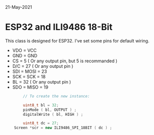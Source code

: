 21-May-2021

# ESP32 and ILI9486 18-Bit

This class is designed for ESP32.
I've set some pins for default wiring.

- VDO = VCC
- GND = GND
- CS = 5 ( Or any output pin, but 5 is recommanded )
- D/C = 27 ( Or any output pin )
- SDI = MOSI = 23
- SCK = SCK = 18
- BL = 32 ( Or any output pin )
- SDO = MISO = 19

```cpp
		// To create the new instance:

		uint8_t bl = 32;
		pinMode ( bl, OUTPUT ) ;
		digitalWrite ( bl, HIGH ) ;

		uint8_t dc = 27;
    Screen *scr = new ILI9486_SPI_18BIT ( dc ) ;
```
